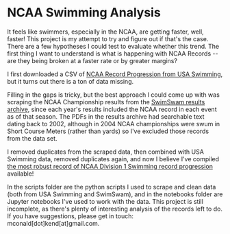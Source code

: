 # NCAA Swimming Analysis

It feels like swimmers, especially in the NCAA, are getting faster, well, faster! This project is my attempt to try and figure out if that's the case. There are a few hypotheses I could test to evaluate whether this trend. The first thing I want to understand is what is happening with NCAA Records -- are they being broken at a faster rate or by greater margins? 

I first downloaded a CSV of [NCAA Record Progression from USA Swimming](https://www.usaswimming.org/times/otherorganizations/ncaa-division-i), but it turns out there is a ton of data missing.

Filling in the gaps is tricky, but the best approach I could come up with was scraping the NCAA Championship results from the [SwimSwam results archive](https://swimswam.com/swimswam-meet-results-archive/), since each year's results included the NCAA record in each event as of that season. The PDFs in the results archive had searchable text dating back to 2002, although in 2004 NCAA championships were swum in Short Course Meters (rather than yards) so I've excluded those records from the data set.

I removed duplicates from the scraped data, then combined with USA Swimming data, removed duplicates again, and now I believe I've compiled [the most robust record of NCAA Division 1 Swimming record progression](https://github.com/KendrickMcD/NCAA_Swimming_Analysis/blob/main/ncaa_record_progression.csv) available!

In the scripts folder are the python scripts I used to scrape and clean data (both from USA Swimming and SwimSwam), and in the notebooks folder are Jupyter notebooks I've used to work with the data. This project is still incomplete, as there's plenty of interesting analysis of the records left to do. If you have suggestions, please get in touch: mconald[dot]kend[at]gmail.com.
